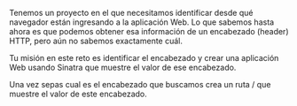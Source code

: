 Tenemos un proyecto en el que necesitamos identificar desde qué navegador están
ingresando a la aplicación Web. Lo que sabemos hasta ahora es que podemos
obtener esa información de un encabezado (header) HTTP, pero aún no sabemos
exactamente cuál.

Tu misión en este reto es identificar el encabezado y crear una aplicación Web
usando Sinatra que muestre el valor de ese encabezado.

Una vez sepas cual es el encabezado que buscamos crea un ruta / que muestre
el valor de este encabezado.
